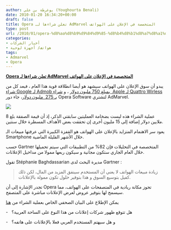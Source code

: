 ```yaml
---
author: يوغرطة بن علي (Youghourta Benali)
date: 2010-01-20 16:34:20+00:00
draft: false
title: Opera تعلن شراءها لـ AdMarvel المتخصصة في الإعلان على الهواتف
type: post
url: /2010/01/opera-%d8%aa%d8%b9%d9%84%d9%85-%d8%b4%d8%b1%d8%a7%d8%a1%d9%87%d8%a7-%d9%84%d9%80-admarvel-%d8%a7%d9%84%d9%85%d8%aa%d8%ae%d8%b5%d8%b5%d8%a9-%d9%81%d9%8a-%d8%a7%d9%84%d8%a5%d8%b9%d9%84%d8%a7%d9%86/
categories:
- أخبار الشركات
- هواتف/ أجهزة لوحية
tags:
- Admarvel
- Opera
---
```


[**Opera تعلن شراءها لـ AdMarvel المتخصصة في الإعلان على الهواتف**](https://www.it-scoop.com/2010/01/opera-%d8%aa%d8%b9%d9%84%d9%85-%d8%b4%d8%b1%d8%a7%d8%a1%d9%87%d8%a7-%d9%84%d9%80-admarvel-%d8%a7%d9%84%d9%85%d8%aa%d8%ae%d8%b5%d8%b5%d8%a9-%d9%81%d9%8a-%d8%a7%d9%84%d8%a5%d8%b9%d9%84%d8%a7%d9%86/)


يبدو أن سوق الإعلان على الهواتف سيشهد هو أيضا انطلاقة قوية هذا العام ، فبعد كل من[ شراء Google لـ Admob بمبلغ 750 مليون دولار](https://www.it-scoop.com/2009/11/google-%d8%aa%d9%84%d8%b9%d9%86-%d8%b4%d8%b1%d8%a7%d8%a1%d9%87%d8%a7-%d9%84%d8%b4%d8%b1%d9%83%d8%a9-admob/) ، و [شراء  Apple لـ Quattro Wirless بـ 275  مليون دولار](https://www.it-scoop.com/2010/01/apple-%D8%AA%D8%B6%D8%B9-%D9%8A%D8%AF%D9%87%D8%A7-%D8%B9%D9%84%D9%89-quattro-wireless-%D9%85%D9%86%D8%A7%D9%81%D8%B3-admob-%D8%A7%D9%84%D8%B0%D9%8A-%D8%A7%D8%B4%D8%AA%D8%B1%D8%AA%D9%87-google-%D8%B3/)، جاء دور Opera Software لتشتري AdMarvel.

[![](https://www.it-scoop.com/wp-content/uploads/2010/01/opera-admarvel.jpg)
](https://www.it-scoop.com/2010/01/opera-%d8%aa%d8%b9%d9%84%d9%85-%d8%b4%d8%b1%d8%a7%d8%a1%d9%87%d8%a7-%d9%84%d9%80-admarvel-%d8%a7%d9%84%d9%85%d8%aa%d8%ae%d8%b5%d8%b5%d8%a9-%d9%81%d9%8a-%d8%a7%d9%84%d8%a5%d8%b9%d9%84%d8%a7%d9%86/)

عملية الشراء هذه ليست بضخامة العمليتين سابقتي الذكر، إذ أن قيمة الصفقة بلغ 8 ملايين دولار إضافة إلى 15 مليون أخرى إن تحققت بعض الأهداف المسطرة خلال سنتين.

يعود سر الاهتمام المتزايد بالإعلان على الهواتف هو القفزة الكبيرة التي عرفتها مبيعات الـ Smartphone خلال الأشهر القليلة الماضية.

حسب Gartner المتخصصة في التحليلات فإن 82% من التطبيقات التي سيتم تحميلها خلال العام الجاري ستكون مجانية و سيكون ربعها ممولا من مداخيل الإعلانات.

تقول Stéphanie Baghdassarian مديرة البحث لدى Gartner :


<blockquote>زيادة مبيعات الهواتف لا يعني أن المستخدم سينفق المزيد من المال، لكن ذلك كفيل بتوسيع السوق و هذا بتوفير حلول تكون ممولة بالإعلانات.</blockquote>


تجدر الإشارة إلى أن Opera تحوز مكانة ريادية في المتصفحات على الهواتف، مما سيسمح لها بتوفير عروض لعرض الإعلانات مباشرة على المتصفح.

يمكن الإطلاع على البيان الصحفي الخاص بعملية الشراء من [هنا](http://www.opera.com/press/releases/2010/01/20_2/)

-   هل تتوقع ظهور شركات إعلانات من هذا النوع على الساحة العربية؟

-   و هل سيهتم المستخدم العربي فعلا بالإعلانات على هاتفه؟
